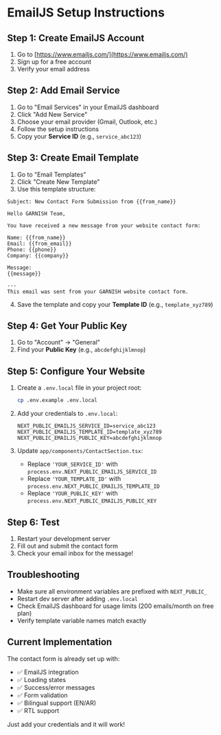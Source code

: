 # EmailJS Setup Instructions

## Step 1: Create EmailJS Account
1. Go to [https://www.emailjs.com/](https://www.emailjs.com/)
2. Sign up for a free account
3. Verify your email address

## Step 2: Add Email Service
1. Go to "Email Services" in your EmailJS dashboard
2. Click "Add New Service"
3. Choose your email provider (Gmail, Outlook, etc.)
4. Follow the setup instructions
5. Copy your **Service ID** (e.g., `service_abc123`)

## Step 3: Create Email Template
1. Go to "Email Templates"
2. Click "Create New Template"
3. Use this template structure:

```
Subject: New Contact Form Submission from {{from_name}}

Hello GARNISH Team,

You have received a new message from your website contact form:

Name: {{from_name}}
Email: {{from_email}}
Phone: {{phone}}
Company: {{company}}

Message:
{{message}}

---
This email was sent from your GARNISH website contact form.
```

4. Save the template and copy your **Template ID** (e.g., `template_xyz789`)

## Step 4: Get Your Public Key
1. Go to "Account" → "General"
2. Find your **Public Key** (e.g., `abcdefghijklmnop`)

## Step 5: Configure Your Website
1. Create a `.env.local` file in your project root:
   ```bash
   cp .env.example .env.local
   ```

2. Add your credentials to `.env.local`:
   ```
   NEXT_PUBLIC_EMAILJS_SERVICE_ID=service_abc123
   NEXT_PUBLIC_EMAILJS_TEMPLATE_ID=template_xyz789
   NEXT_PUBLIC_EMAILJS_PUBLIC_KEY=abcdefghijklmnop
   ```

3. Update `app/components/ContactSection.tsx`:
   - Replace `'YOUR_SERVICE_ID'` with `process.env.NEXT_PUBLIC_EMAILJS_SERVICE_ID`
   - Replace `'YOUR_TEMPLATE_ID'` with `process.env.NEXT_PUBLIC_EMAILJS_TEMPLATE_ID`
   - Replace `'YOUR_PUBLIC_KEY'` with `process.env.NEXT_PUBLIC_EMAILJS_PUBLIC_KEY`

## Step 6: Test
1. Restart your development server
2. Fill out and submit the contact form
3. Check your email inbox for the message!

## Troubleshooting
- Make sure all environment variables are prefixed with `NEXT_PUBLIC_`
- Restart dev server after adding `.env.local`
- Check EmailJS dashboard for usage limits (200 emails/month on free plan)
- Verify template variable names match exactly

## Current Implementation
The contact form is already set up with:
- ✅ EmailJS integration
- ✅ Loading states
- ✅ Success/error messages
- ✅ Form validation
- ✅ Bilingual support (EN/AR)
- ✅ RTL support

Just add your credentials and it will work!


